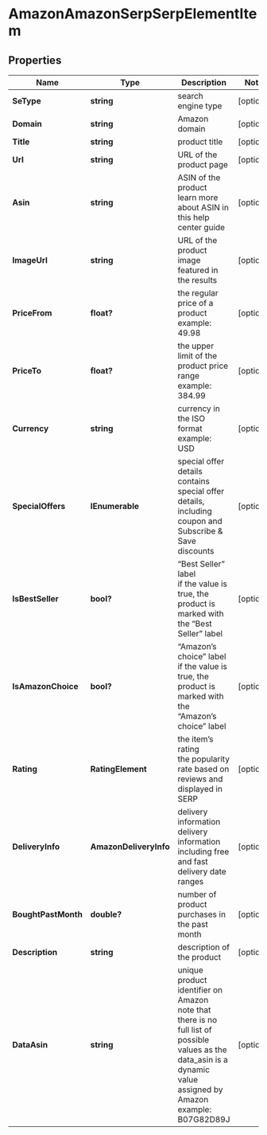 # AmazonAmazonSerpSerpElementItem


## Properties

| Name | Type | Description | Notes |
|------------ | ------------- | ------------- | -------------|
**SeType** | **string** | search engine type |[optional]|
**Domain** | **string** | Amazon domain |[optional]|
**Title** | **string** | product title |[optional]|
**Url** | **string** | URL of the product page |[optional]|
**Asin** | **string** | ASIN of the product<br>learn more about ASIN in this help center guide |[optional]|
**ImageUrl** | **string** | URL of the product image featured in the results |[optional]|
**PriceFrom** | **float?** | the regular price of a product<br>example:<br>49.98 |[optional]|
**PriceTo** | **float?** | the upper limit of the product price range<br>example:<br>384.99 |[optional]|
**Currency** | **string** | currency in the ISO format<br>example:<br>USD |[optional]|
**SpecialOffers** | **IEnumerable<string>** | special offer details<br>contains special offer details, including coupon and Subscribe & Save discounts |[optional]|
**IsBestSeller** | **bool?** | “Best Seller” label<br>if the value is true, the product is marked with the “Best Seller” label |[optional]|
**IsAmazonChoice** | **bool?** | “Amazon’s choice” label<br>if the value is true, the product is marked with the “Amazon’s choice” label |[optional]|
**Rating** | **RatingElement** | the item’s rating <br>the popularity rate based on reviews and displayed in SERP |[optional]|
**DeliveryInfo** | **AmazonDeliveryInfo** | delivery information<br>delivery information including free and fast delivery date ranges |[optional]|
**BoughtPastMonth** | **double?** | number of product purchases in the past month |[optional]|
**Description** | **string** | description of the product |[optional]|
**DataAsin** | **string** | unique product identifier on Amazon<br>note that there is no full list of possible values as the data_asin is a dynamic value assigned by Amazon<br>example:<br>B07G82D89J |[optional]|
